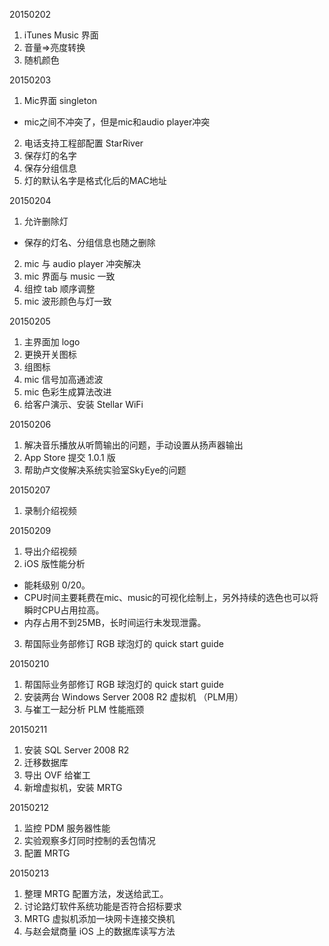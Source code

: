 
20150202

1. iTunes Music 界面
2. 音量=>亮度转换
3. 随机颜色

20150203

1. Mic界面 singleton
  - mic之间不冲突了，但是mic和audio player冲突
2. 电话支持工程部配置 StarRiver
3. 保存灯的名字
4. 保存分组信息
5. 灯的默认名字是格式化后的MAC地址

20150204

1. 允许删除灯
  - 保存的灯名、分组信息也随之删除
2. mic 与 audio player 冲突解决
3. mic 界面与 music 一致
4. 组控 tab 顺序调整
5. mic 波形颜色与灯一致

20150205

1. 主界面加 logo
2. 更换开关图标
3. 组图标
4. mic 信号加高通滤波
5. mic 色彩生成算法改进
6. 给客户演示、安装 Stellar WiFi

20150206

1. 解决音乐播放从听筒输出的问题，手动设置从扬声器输出
2. App Store 提交 1.0.1 版
3. 帮助卢文俊解决系统实验室SkyEye的问题

20150207

1. 录制介绍视频

20150209

1. 导出介绍视频
2. iOS 版性能分析
  - 能耗级别 0/20。
  - CPU时间主要耗费在mic、music的可视化绘制上，另外持续的选色也可以将瞬时CPU占用拉高。
  - 内存占用不到25MB，长时间运行未发现泄露。
3. 帮国际业务部修订 RGB 球泡灯的 quick start guide

20150210

1. 帮国际业务部修订 RGB 球泡灯的 quick start guide
2. 安装两台 Windows Server 2008 R2 虚拟机 （PLM用）
3. 与崔工一起分析 PLM 性能瓶颈

20150211

1. 安装 SQL Server 2008 R2
2. 迁移数据库
3. 导出 OVF 给崔工
4. 新增虚拟机，安装 MRTG

20150212

1. 监控 PDM 服务器性能
2. 实验观察多灯同时控制的丢包情况
3. 配置 MRTG

20150213

1. 整理 MRTG 配置方法，发送给武工。
2. 讨论路灯软件系统功能是否符合招标要求
3. MRTG 虚拟机添加一块网卡连接交换机
4. 与赵会斌商量 iOS 上的数据库读写方法

[//]: # (comment)
